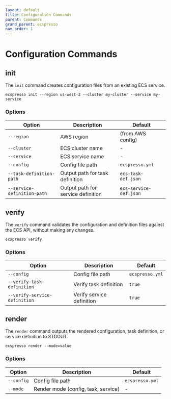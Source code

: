 ```yaml
---
layout: default
title: Configuration Commands
parent: Commands
grand_parent: ecspresso
nav_order: 1
---
```


# Configuration Commands

## init

The `init` command creates configuration files from an existing ECS service.

```shell
ecspresso init --region us-west-2 --cluster my-cluster --service my-service
```

### Options

| Option | Description | Default |
|--------|-------------|---------|
| `--region` | AWS region | (from AWS config) |
| `--cluster` | ECS cluster name | - |
| `--service` | ECS service name | - |
| `--config` | Config file path | `ecspresso.yml` |
| `--task-definition-path` | Output path for task definition | `ecs-task-def.json` |
| `--service-definition-path` | Output path for service definition | `ecs-service-def.json` |

## verify

The `verify` command validates the configuration and definition files against the ECS API, without making any changes.

```shell
ecspresso verify
```

### Options

| Option | Description | Default |
|--------|-------------|---------|
| `--config` | Config file path | `ecspresso.yml` |
| `--verify-task-definition` | Verify task definition | `true` |
| `--verify-service-definition` | Verify service definition | `true` |

## render

The `render` command outputs the rendered configuration, task definition, or service definition to STDOUT.

```shell
ecspresso render --mode=value
```

### Options

| Option | Description | Default |
|--------|-------------|---------|
| `--config` | Config file path | `ecspresso.yml` |
| `--mode` | Render mode (config, task, service) | - |
